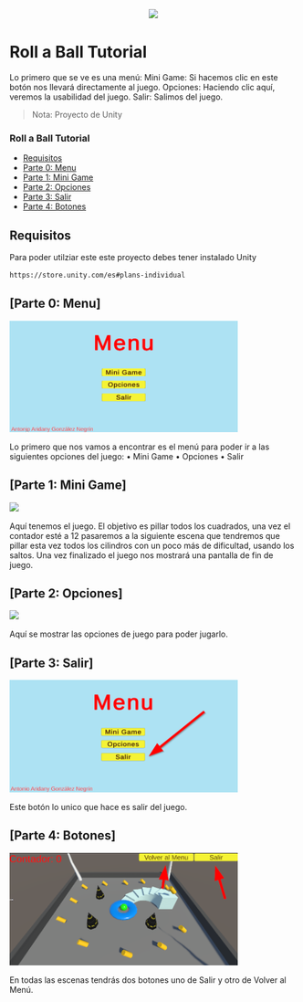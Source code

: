 <p align="center"><img src="img\roll-a-ball.gif"/></p>

# Roll a Ball Tutorial

Lo primero que se ve es una menú:
Mini Game: Si hacemos clic en este botón nos llevará directamente al juego.
Opciones: Haciendo clic aquí, veremos la usabilidad del juego.
Salir: Salimos del juego.

> Nota: Proyecto de Unity

### Roll a Ball Tutorial
  - [Requisitos](#requirements)
  - [Parte 0: Menu](#part-0)
  - [Parte 1: Mini Game](#part-1)
  - [Parte 2: Opciones](#part-2)
  - [Parte 3: Salir](#part-3)
  - [Parte 4: Botones](#part-4)

## Requisitos

Para poder utilziar este este proyecto debes tener instalado Unity
  ```bash
  https://store.unity.com/es#plans-individual
  ```

## [Parte 0: Menu]

<img src="img/Menu.png" width="400"/>

Lo primero que nos vamos a encontrar es el menú para poder ir a las siguientes opciones del juego:
•	Mini Game
•	Opciones
•	Salir
## [Parte 1: Mini Game]

<img src="img\roll-a-ball.gif" width="400"/>

Aquí tenemos el juego. El objetivo es pillar todos los cuadrados, una vez el contador esté a 12 pasaremos a la siguiente escena que tendremos que pillar esta vez todos los cilindros con un poco más de dificultad, usando los saltos. Una vez finalizado el juego nos mostrará una pantalla de fin de juego. 

## [Parte 2: Opciones]

<img src="img/Opciones" width="400"/>

Aquí se mostrar las opciones de juego para poder jugarlo.

## [Parte 3: Salir]

<img src="img/Salir.png" width="400"/>

Este botón lo unico que hace es salir del juego.

## [Parte 4: Botones]

<img src="img/Botones.png" width="400"/>

En todas las escenas tendrás dos botones uno de Salir y otro de Volver al Menú.

